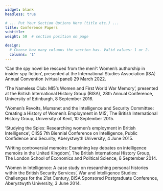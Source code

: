 ```yaml
---
widget: blank
headless: true

# ... Put Your Section Options Here (title etc.) ...
title: Conference Papers
subtitle:
weight: 50  # section position on page

design:
  # Choose how many columns the section has. Valid values: 1 or 2.
  columns: '1'
---
```


‘Can the spy novel be rescued from the men?: Women’s authorship in insider spy fiction’, presented at the International Studies Association (ISA) Annual Convention (virtual panel) 29 March 2022.

‘The Nameless Club: MI5’s Women and First World War Memory’, presented at the British International History Group (BISA), 28th Annual Conference, University of Edinburgh, 8 September 2016.

‘Women’s Revolts, Mumsnet and the Intelligence and Security Committee: Creating a History of Women’s Employment in MI5’, The British International History Group, University of Kent, 10 September 2015.

‘Studying the Spies: Researching women’s employment in British Intelligence’, CIISS 7th Biennial Conference on Intelligence, Public Confidence and Security, Aberystwyth University, 4 June 2015.

‘Writing controversial memoirs: Examining key debates on intelligence memoirs in the United Kingdom’, The British International History Group, The London School of Economics and Political Science, 6 September 2014.

‘Women in Intelligence: A case study on researching personal histories within the British Security Services’, War and Intelligence Studies: Challenges for the 21st Century, BISA Sponsored Postgraduate Conference, Aberystwyth University, 3 June 2014.
